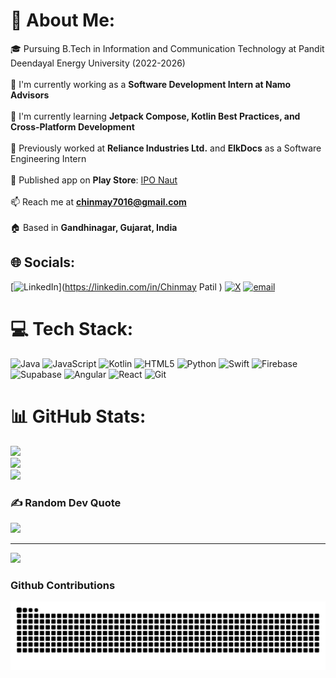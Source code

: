 # 💫 About Me:
🎓 Pursuing B.Tech in Information and Communication Technology at Pandit Deendayal Energy University (2022-2026)<br><br>🔭 I'm currently working as a **Software Development Intern at Namo Advisors**<br><br>🌱 I'm currently learning **Jetpack Compose, Kotlin Best Practices, and Cross-Platform Development**<br><br>💼 Previously worked at **Reliance Industries Ltd.** and **ElkDocs** as a Software Engineering Intern<br><br>📱 Published app on **Play Store**: [IPO Naut](https://play.google.com/store/apps/details?id=com.chinmay.iponaut)<br><br>📫 Reach me at **chinmay7016@gmail.com**<br><br>🏠 Based in **Gandhinagar, Gujarat, India**


## 🌐 Socials:
[![LinkedIn](https://img.shields.io/badge/LinkedIn-%230077B5.svg?logo=linkedin&logoColor=white)](https://linkedin.com/in/Chinmay Patil ) [![X](https://img.shields.io/badge/X-black.svg?logo=X&logoColor=white)](https://x.com/Chinmay_Y_Patil) [![email](https://img.shields.io/badge/Email-D14836?logo=gmail&logoColor=white)](mailto:chinmay7016@gmail.com) 

# 💻 Tech Stack:
![Java](https://img.shields.io/badge/java-%23ED8B00.svg?style=for-the-badge&logo=openjdk&logoColor=white) ![JavaScript](https://img.shields.io/badge/javascript-%23323330.svg?style=for-the-badge&logo=javascript&logoColor=%23F7DF1E) ![Kotlin](https://img.shields.io/badge/kotlin-%237F52FF.svg?style=for-the-badge&logo=kotlin&logoColor=white) ![HTML5](https://img.shields.io/badge/html5-%23E34F26.svg?style=for-the-badge&logo=html5&logoColor=white) ![Python](https://img.shields.io/badge/python-3670A0?style=for-the-badge&logo=python&logoColor=ffdd54) ![Swift](https://img.shields.io/badge/swift-F54A2A?style=for-the-badge&logo=swift&logoColor=white) ![Firebase](https://img.shields.io/badge/firebase-%23039BE5.svg?style=for-the-badge&logo=firebase) ![Supabase](https://img.shields.io/badge/Supabase-3ECF8E?style=for-the-badge&logo=supabase&logoColor=white) ![Angular](https://img.shields.io/badge/angular-%23DD0031.svg?style=for-the-badge&logo=angular&logoColor=white) ![React](https://img.shields.io/badge/react-%2320232a.svg?style=for-the-badge&logo=react&logoColor=%2361DAFB) ![Git](https://img.shields.io/badge/git-%23F05033.svg?style=for-the-badge&logo=git&logoColor=white)
# 📊 GitHub Stats:
![](https://github-readme-stats.vercel.app/api?username=chinmayYpatil&theme=dark&hide_border=false&include_all_commits=false&count_private=false)<br/>
![](https://nirzak-streak-stats.vercel.app/?user=chinmayYpatil&theme=dark&hide_border=false)<br/>
![](https://github-readme-stats.vercel.app/api/top-langs/?username=chinmayYpatil&theme=dark&hide_border=false&include_all_commits=false&count_private=false&layout=compact)

### ✍️ Random Dev Quote
![](https://quotes-github-readme.vercel.app/api?type=horizontal&theme=radical)

---
[![](https://visitcount.itsvg.in/api?id=chinmayYpatil&icon=0&color=0)](https://visitcount.itsvg.in)

<!-- Proudly created with GPRM ( https://gprm.itsvg.in ) -->

<h3>Github Contributions</h3>
<img src="https://raw.githubusercontent.com/chinmayYpatil/chinmayYpatil/output/github-contribution-grid-snake.svg" alt="Snake animation" />
